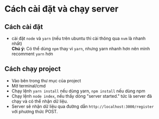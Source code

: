 # Cách cài đặt và chạy server
## Cách cài đặt
- cài đặt `node` và `yarn` (nếu trên ubuntu thì cài thông qua `nvm` là nhanh nhất)\
**Chú ý:** Có thể dùng `npm` thay vì `yarn`, nhưng yarn nhanh hơn nên mình recomment `yarn` hơn
## Cách chạy project
- Vào bên trong thư mục của project
- Mở terminal/cmd
- Chạy lệnh `yarn install` nếu dùng yarn, `npm install` nếu dùng npm
- Chạy lệnh `node index`, nếu thấy dòng "server started." tức là server đã chạy và có thể nhận dữ liệu.
- Server sẽ nhận dữ liệu qua đường dẫn `http://localhost:3000/register` với phương thức POST.